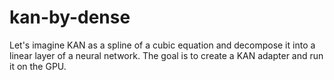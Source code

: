 # kan-by-dense
Let's imagine KAN as a spline of a cubic equation and decompose it into a linear layer of a neural network. The goal is to create a KAN adapter and run it on the GPU.

